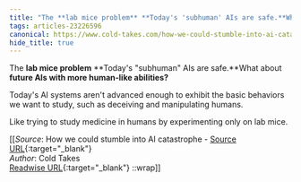 ```yaml
---
title: "The **lab mice problem** **Today's 'subhuman' AIs are safe.**What about ..."
tags: articles-23226596
canonical: https://www.cold-takes.com/how-we-could-stumble-into-ai-catastrophe/
hide_title: true
---
```


The **lab mice problem** **Today's "subhuman" AIs are safe.**What about **future AIs with more human-like abilities?**

Today's AI systems aren't advanced enough to exhibit the basic behaviors we want to study, such as deceiving and manipulating humans.

Like trying to study medicine in humans by experimenting only on lab mice.


[[_Source_: How we could stumble into AI catastrophe - [Source URL](https://www.cold-takes.com/how-we-could-stumble-into-ai-catastrophe/){:target="_blank"}<br>
_Author_: Cold Takes<br>
[Readwise URL](https://readwise.io/open/455431114){:target="_blank"}
::wrap]]